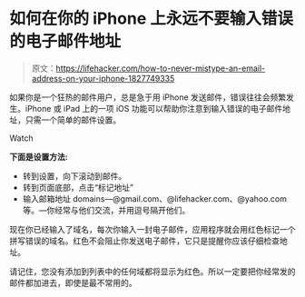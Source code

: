 # 如何在你的 iPhone 上永远不要输入错误的电子邮件地址

> 原文：<https://lifehacker.com/how-to-never-mistype-an-email-address-on-your-iphone-1827749335>

如果你是一个狂热的邮件用户，总是急于用 iPhone 发送邮件，错误往往会频繁发生。iPhone 或 iPad 上的一项 iOS 功能可以帮助你注意到输入错误的电子邮件地址，只需一个简单的邮件设置。

Watch

**下面是设置方法:**

*   转到设置，向下滚动到邮件。
*   转到页面底部，点击“标记地址”
*   输入邮箱地址 domains—@gmail.com、@lifehacker.com、@yahoo.com 等。—你经常与他们交流，并用逗号隔开他们。

现在你已经输入了域名，每次你输入一封电子邮件，应用程序就会用红色标记一个拼写错误的域名。红色不会阻止你发送电子邮件，它只是提醒你应该仔细检查地址。

请记住，您没有添加到列表中的任何域都将显示为红色。所以一定要把你经常发的邮件都加进去，即使是最不常用的。